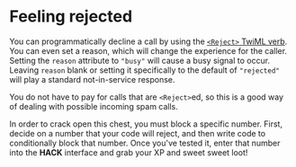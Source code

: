 # Feeling rejected

You can programmatically decline a call by using the [`<Reject>` TwiML verb](https://www.twilio.com/docs/voice/twiml/reject). You can even set a reason, which will change the experience for the caller. Setting the `reason` attribute to `"busy"` will cause a busy signal to occur. Leaving `reason` blank or setting it specifically to the default of `"rejected"` will play a standard not-in-service response.

You do not have to pay for calls that are `<Reject>`ed, so this is a good way of dealing with possible incoming spam calls.

In order to crack open this chest, you must block a specific number. First, decide on a number that your code will reject, and then write code to conditionally block that number. Once you've tested it, enter that number into the **HACK** interface and grab your XP and sweet sweet loot!
